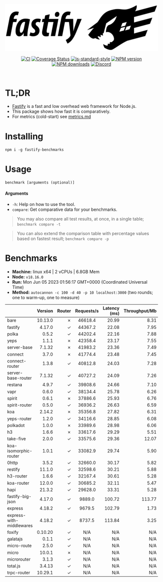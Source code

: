 <div align="center">
  <img src="https://github.com/fastify/graphics/raw/HEAD/fastify-landscape-outlined.svg" width="650" height="auto"/>
</div>

<div align="center">

[![CI](https://github.com/fastify/fastify/workflows/ci/badge.svg)](https://github.com/fastify/fastify/actions/workflows/ci.yml)
[![Coverage Status](https://coveralls.io/repos/github/fastify/fastify/badge.svg?branch=master)](https://coveralls.io/github/fastify/fastify?branch=master)
[![js-standard-style](https://img.shields.io/badge/code%20style-standard-brightgreen.svg?style=flat)](http://standardjs.com/)
[![NPM version](https://img.shields.io/npm/v/fastify.svg?style=flat)](https://www.npmjs.com/package/fastify)
[![NPM downloads](https://img.shields.io/npm/dm/fastify.svg?style=flat)](https://www.npmjs.com/package/fastify) [![Discord](https://img.shields.io/discord/725613461949906985)](https://discord.gg/fastify)

</div>
<br />

# TL;DR

* [Fastify](https://github.com/fastify/fastify) is a fast and low overhead web framework for Node.js.
* This package shows how fast it is comparatively.
* For metrics (cold-start) see [metrics.md](./METRICS.md)

# Installing

```
npm i -g fastify-benchmarks
```

# Usage

```
benchmark [arguments (optional)]
```

#### Arguments

* `-h`: Help on how to use the tool.
* `compare`: Get comparative data for your benchmarks.

> You may also compare all test results, at once, in a single table; `benchmark compare -t`

> You can also extend the comparison table with percentage values based on fastest result; `benchmark compare -p`
# Benchmarks

* __Machine:__ linux x64 | 2 vCPUs | 6.8GB Mem
* __Node:__ `v18.16.0`
* __Run:__ Mon Jun 05 2023 01:56:17 GMT+0000 (Coordinated Universal Time)
* __Method:__ `autocannon -c 100 -d 40 -p 10 localhost:3000` (two rounds; one to warm-up, one to measure)

|                          | Version | Router | Requests/s | Latency (ms) | Throughput/Mb |
| :--                      | --:     | --:    | :-:        | --:          | --:           |
| bare                     | 10.13.0 | ✗      | 46618.4    | 20.99        | 8.31          |
| fastify                  | 4.17.0  | ✓      | 44367.2    | 22.08        | 7.95          |
| polka                    | 0.5.2   | ✓      | 44202.4    | 22.16        | 7.88          |
| yeps                     | 1.1.1   | ✗      | 42358.4    | 23.17        | 7.55          |
| server-base              | 7.1.32  | ✗      | 41983.2    | 23.36        | 7.49          |
| connect                  | 3.7.0   | ✗      | 41774.4    | 23.48        | 7.45          |
| connect-router           | 1.3.8   | ✓      | 40812.8    | 24.03        | 7.28          |
| server-base-router       | 7.1.32  | ✓      | 40727.2    | 24.09        | 7.26          |
| restana                  | 4.9.7   | ✓      | 39808.6    | 24.66        | 7.10          |
| vapr                     | 0.6.0   | ✓      | 38134.4    | 25.78        | 6.26          |
| spirit                   | 0.6.1   | ✗      | 37886.6    | 25.93        | 6.76          |
| spirit-router            | 0.5.0   | ✓      | 36936.2    | 26.63        | 6.59          |
| koa                      | 2.14.2  | ✗      | 35356.8    | 27.82        | 6.31          |
| yeps-router              | 1.2.0   | ✓      | 34116.6    | 28.85        | 6.08          |
| polkadot                 | 1.0.0   | ✗      | 33989.6    | 28.98        | 6.06          |
| h3                       | 1.6.6   | ✗      | 33617.6    | 29.29        | 5.51          |
| take-five                | 2.0.0   | ✓      | 33575.6    | 29.36        | 12.07         |
| koa-isomorphic-router    | 1.0.1   | ✓      | 33082.9    | 29.74        | 5.90          |
| 0http                    | 3.5.2   | ✓      | 32660.0    | 30.17        | 5.82          |
| restify                  | 11.1.0  | ✓      | 32598.6    | 30.21        | 5.88          |
| h3-router                | 1.6.6   | ✓      | 32167.4    | 30.61        | 5.28          |
| koa-router               | 12.0.0  | ✓      | 30685.2    | 32.11        | 5.47          |
| hapi                     | 21.3.2  | ✓      | 29628.0    | 33.31        | 5.28          |
| fastify-big-json         | 4.17.0  | ✓      | 9889.0     | 100.72       | 113.77        |
| express                  | 4.18.2  | ✓      | 9679.5     | 102.79       | 1.73          |
| express-with-middlewares | 4.18.2  | ✓      | 8737.5     | 113.84       | 3.25          |
| foxify                   | 0.10.20 | ✓      | N/A        | N/A          | N/A           |
| galatajs                 | 0.1.1   | ✓      | N/A        | N/A          | N/A           |
| micro-route              | 2.5.0   | ✓      | N/A        | N/A          | N/A           |
| micro                    | 10.0.1  | ✗      | N/A        | N/A          | N/A           |
| microrouter              | 3.1.3   | ✓      | N/A        | N/A          | N/A           |
| total.js                 | 3.4.13  | ✓      | N/A        | N/A          | N/A           |
| trpc-router              | 10.29.1 | ✓      | N/A        | N/A          | N/A           |
